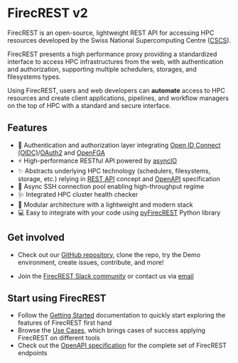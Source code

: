 # FirecREST v2

FirecREST is an open-source, lightweight REST API for accessing HPC resources developed by the Swiss National Supercomputing Centre ([CSCS](https://www.cscs.ch/)).

FirecREST presents a high performance proxy providing a standardized interface to access HPC infrastructures from the web, with authentication and authorization, supporting multiple schedulers, storages, and filesystems types.

Using FirecREST, users and web developers can **automate** access to HPC resources and create client applications, pipelines, and workflow managers on the top of HPC with a standard and secure interface.

## Features

-	🔐 Authentication and authorization layer integrating [Open ID Connect (OIDC)](https://openid.net/developers/how-connect-works/)/[OAuth2](https://oauth.net/2/) and [OpenFGA](https://openfga.dev/)
- ⚡ High-performance RESTful API powered by [asyncIO](https://docs.python.org/3/library/asyncio.html)
-	✨ Abstracts underlying HPC technology (schedulers, filesystems, storage, etc.) relying in [REST API](https://restfulapi.net/) concept and [OpenAPI](https://www.openapis.org/) specification
-	📡 Async SSH connection pool enabling high-throughput regime
-	🩺 Integrated HPC cluster health checker
-	💠 Modular architecture with a lightweight and modern stack
- 💻 Easy to integrate with your code using [pyFirecREST](https://pyfirecrest.readthedocs.io/en/stable/) Python library

## Get involved

- Check out our [GitHub repository](https://github.com/eth-cscs/firecrest-v2), clone the repo, try the Demo environment, create issues, contribute, and more!

- Join the [FirecREST Slack community](https://firecrest-community.slack.com/) or contact us via [email](mailto:firecrest@cscs.ch)

## Start using FirecREST

- Follow the [Getting Started](getting_started/README.md) documentation to quickly start exploring the features of FirecREST first hand
- Browse the [Use Cases](use_cases/README.md), which brings cases of success applying FirecREST on different tools
- Check out the [OpenAPI specification](api/README.md) for the complete set of FirecREST endpoints

